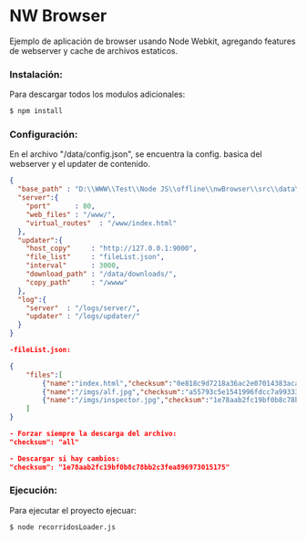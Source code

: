 # NW Browser

Ejemplo de aplicación de browser usando Node Webkit, agregando features de webserver y cache de archivos estaticos.

### Instalación:

Para descargar todos los modulos adicionales:
```sh
$ npm install
```

### Configuración:
En el archivo "/data/config.json", se encuentra la config. basica del webserver y el updater de contenido.

```json
{
  "base_path" : "D:\\WWW\\Test\\Node JS\\offline\\nwBrowser\\src\\data\\",
  "server":{
    "port"      : 80,
    "web_files" : "/www/",
    "virtual_routes"  : "/www/index.html"
  },
  "updater":{
    "host_copy"     : "http://127.0.0.1:9000",
    "file_list"     : "fileList.json",
    "interval"      : 3000,
    "download_path" : "/data/downloads/",
    "copy_path"     : "/wwww"
  },
  "log":{
    "server"  : "/logs/server/",
    "updater" : "/logs/updater/"
  }
}

-fileList.json:

{
	"files":[
		{"name":"index.html","checksum":"0e818c9d7218a36ac2e07014383aca83d04da10b"},
		{"name":"/imgs/alf.jpg","checksum":"a55793c5e1541996fdcc7a99333dcba7696feddb"},
		{"name":"/imgs/inspector.jpg","checksum":"1e78aab2fc19bf0b8c78bb2c3fea896973015175"}		
	]
}

- Forzar siempre la descarga del archivo:
"checksum": "all"

- Descargar si hay cambios:
"checksum": "1e78aab2fc19bf0b8c78bb2c3fea896973015175"

```

### Ejecución:
Para ejecutar el proyecto ejecuar:

```sh
$ node recorridosLoader.js
```
